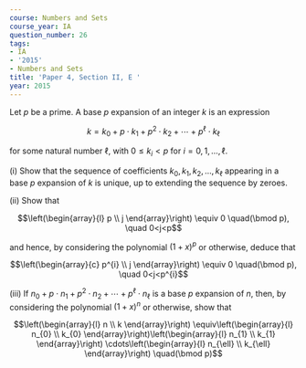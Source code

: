 ```yaml
---
course: Numbers and Sets
course_year: IA
question_number: 26
tags:
- IA
- '2015'
- Numbers and Sets
title: 'Paper 4, Section II, E '
year: 2015
---
```




Let $p$ be a prime. A base $p$ expansion of an integer $k$ is an expression

$$k=k_{0}+p \cdot k_{1}+p^{2} \cdot k_{2}+\cdots+p^{\ell} \cdot k_{\ell}$$

for some natural number $\ell$, with $0 \leqslant k_{i}<p$ for $i=0,1, \ldots, \ell$.

(i) Show that the sequence of coefficients $k_{0}, k_{1}, k_{2}, \ldots, k_{\ell}$ appearing in a base $p$ expansion of $k$ is unique, up to extending the sequence by zeroes.

(ii) Show that

$$\left(\begin{array}{l}
p \\
j
\end{array}\right) \equiv 0 \quad(\bmod p), \quad 0<j<p$$

and hence, by considering the polynomial $(1+x)^{p}$ or otherwise, deduce that

$$\left(\begin{array}{c}
p^{i} \\
j
\end{array}\right) \equiv 0 \quad(\bmod p), \quad 0<j<p^{i}$$

(iii) If $n_{0}+p \cdot n_{1}+p^{2} \cdot n_{2}+\cdots+p^{\ell} \cdot n_{\ell}$ is a base $p$ expansion of $n$, then, by considering the polynomial $(1+x)^{n}$ or otherwise, show that

$$\left(\begin{array}{l}
n \\
k
\end{array}\right) \equiv\left(\begin{array}{l}
n_{0} \\
k_{0}
\end{array}\right)\left(\begin{array}{l}
n_{1} \\
k_{1}
\end{array}\right) \cdots\left(\begin{array}{l}
n_{\ell} \\
k_{\ell}
\end{array}\right) \quad(\bmod p)$$